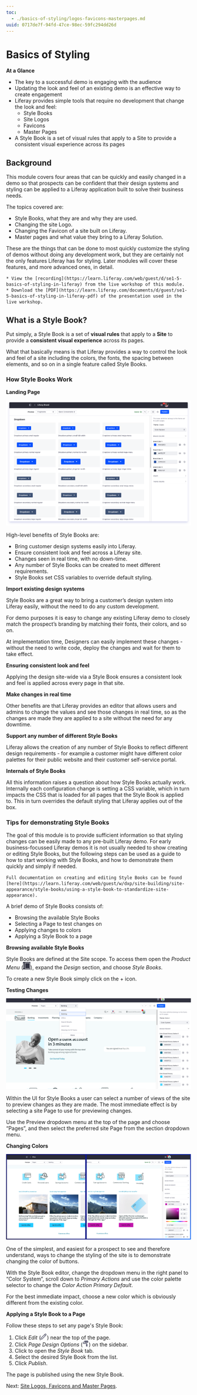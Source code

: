 ```yaml
---
toc:
  - ./basics-of-styling/logos-favicons-masterpages.md
uuid: 0717de7f-94fd-47ce-98ec-59fc294dd26d
---
```


# Basics of Styling

**At a Glance**

* The key to a successful demo is engaging with the audience
* Updating the look and feel of an existing demo is an effective way to create engagement
* Liferay provides simple tools that require no development that change the look and feel:
    * Style Books
    * Site Logos
    * Favicons
    * Master Pages
* A Style Book is a set of visual rules that apply to a Site to provide a consistent visual experience across its pages

## Background

This module covers four areas that can be quickly and easily changed in a demo so that prospects can be confident that their design systems and styling can be applied to a Liferay application built to solve their business needs.

The topics covered are:

* Style Books, what they are and why they are used.
* Changing the site Logo.
* Changing the Favicon of a site built on Liferay.
* Master pages and what value they bring to a Liferay Solution.

These are the things that can be done to most quickly customize the styling of demos without doing any development work, but they are certainly not the only features Liferay has for styling. Later modules will cover these features, and more advanced ones, in detail.

```{note}
* View the [recording](https://learn.liferay.com/web/guest/d/se1-5-basics-of-styling-in-liferay) from the live workshop of this module.
* Download the [PDF](https://learn.liferay.com/documents/d/guest/se1-5-basics-of-styling-in-liferay-pdf) of the presentation used in the live workshop.
```

## What is a Style Book?

Put simply, a Style Book is a set of **visual rules** that apply to a **Site** to provide a **consistent visual experience** across its pages.

What that basically means is that Liferay provides a way to control the look and feel of a site including the colors, the fonts, the spacing between elements, and so on in a single feature called Style Books.

### How Style Books Work

**Landing Page**

![Style Books provide a powerful way of changing the look and feel of a Liferay application without writing code.](./basics-of-styling/images/01.png)

High-level benefits of Style Books are:

* Bring customer design systems easily into Liferay.
* Ensure consistent look and feel across a Liferay site.
* Changes seen in real time, with no down-time.
* Any number of Style Books can be created to meet different requirements.
* Style Books set CSS variables to override default styling.

**Import existing design systems**

Style Books are a great way to bring a customer’s design system into Liferay easily, without the need to do any custom development.

For demo purposes it is easy to change any existing Liferay demo to closely match the prospect’s branding by matching their fonts, their colors, and so on.

At implementation time, Designers can easily implement these changes - without the need to write code, deploy the changes and wait for them to take effect.

**Ensuring consistent look and feel**

Applying the design site-wide via a Style Book ensures a consistent look and feel is applied across every page in that site.

**Make changes in real time**

Other benefits are that Liferay provides an editor that allows users and admins to change the values and see those changes in real time, so as the changes are made they are applied to a site without the need for any downtime.

**Support any number of different Style Books**

Liferay allows the creation of any number of Style Books to reflect different design requirements - for example a customer might have different color palettes for their public website and their customer self-service portal.

**Internals of Style Books**

All this information raises a question about how Style Books actually work. Internally each configuration change is setting a CSS variable, which in turn impacts the CSS that is loaded for all pages that the Style Book is applied to. This in turn overrides the default styling that Liferay applies out of the box.

### Tips for demonstrating Style Books

The goal of this module is to provide sufficient information so that styling changes can be easily made to any pre-built Liferay demo. For early business-focussed Liferay demos it is not usually needed to show creating or editing Style Books, but the following steps can be used as a guide to how to start working with Style Books, and how to demonstrate them quickly and simply if needed.

```{note}
Full documentation on creating and editing Style Books can be found [here](https://learn.liferay.com/web/guest/w/dxp/site-building/site-appearance/style-books/using-a-style-book-to-standardize-site-appearance).

```

A brief demo of Style Books consists of:

* Browsing the available Style Books
* Selecting a Page to test changes on
* Applying changes to colors
* Applying a Style Book to a page

**Browsing available Style Books**

Style Books are defined at the Site scope. To access them open the _Product Menu_ (![Product Menu](../../images/icon-product-menu.png)), expand the _Design_ section, and choose _Style Books_.

To create a new Style Book simply click on the + icon.

**Testing Changes**

![The Style Book UI provides the ability to preview changes on any site page.](./basics-of-styling/images/02.png)

Within the UI for Style Books a user can select a number of views of the site to preview changes as they are made. The most immediate effect is by selecting a site Page to use for previewing changes.

Use the Preview dropdown menu at the top of the page and choose “Pages”, and then select the preferred site Page from the section dropdown menu.

**Changing Colors**

![To easily show the impact of changes in a demo change the color of the buttons.](./basics-of-styling/images/03.png)

One of the simplest, and easiest for a prospect to see and therefore understand, ways to change the styling of the site is to demonstrate changing the color of buttons.

With the Style Book editor, change the dropdown menu in the right panel to “Color System”, scroll down to _Primary Actions_ and use the color palette selector to change the _Color Action Primary Default_.

For the best immediate impact, choose a new color which is obviously different from the existing color.

**Applying a Style Book to a Page**

Follow these steps to set any page's Style Book:

1. Click _Edit_ (![Edit icon](../../images/icon-edit.png)) near the top of the page.
2. Click _Page Design Options_ (![Page Design Options](../../images/icon-format.png)) on the sidebar.
3. Click to open the _Style Book_ tab.
4. Select the desired Style Book from the list.
5. Click _Publish_.

The page is published using the new Style Book.

Next: [Site Logos, Favicons and Master Pages](./basics-of-styling/logos-favicons-masterpages.md).
